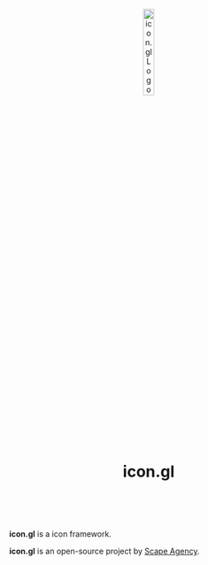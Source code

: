 <header>
<p align="center">
    <img src="assets/image/logo_dark.png" width="20%" height="20%" alt="icon.gl Logo">
</p>
<h1 align='center' style='border-bottom: none;'>icon.gl</h1>
<!-- <h3 align='center'></h3> -->
</header>
<br/>

**icon.gl** is a icon  framework.

**icon.gl** is an open-source project by [Scape Agency](https://www.scape.agency "Scape Agency website").